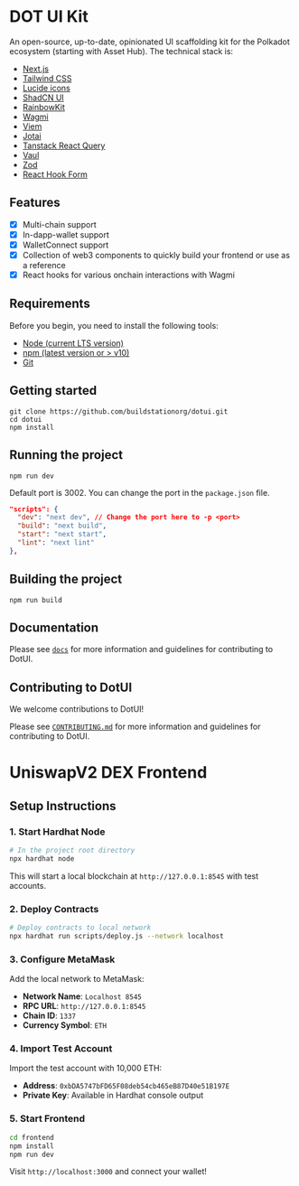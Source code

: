 # DOT UI Kit

An open-source, up-to-date, opinionated UI scaffolding kit for the Polkadot ecosystem (starting with Asset Hub). The technical stack is:

- [Next.js](https://nextjs.org/)
- [Tailwind CSS](https://tailwindcss.com/)
- [Lucide icons](https://lucide.dev/)
- [ShadCN UI](https://ui.shadcn.com/)
- [RainbowKit](https://www.rainbowkit.com/)
- [Wagmi](https://wagmi.sh/)
- [Viem](https://viem.sh/)
- [Jotai](https://jotai.org/)
- [Tanstack React Query](https://tanstack.com/query)
- [Vaul](https://vaul.fun/)
- [Zod](https://zod.dev/)
- [React Hook Form](https://react-hook-form.com/)

## Features

- [x] Multi-chain support
- [x] In-dapp-wallet support
- [x] WalletConnect support
- [x] Collection of web3 components to quickly build your frontend or use as a reference
- [x] React hooks for various onchain interactions with Wagmi

## Requirements

Before you begin, you need to install the following tools:

- [Node (current LTS version)](https://nodejs.org/en/download/)
- [npm (latest version or > v10)](https://www.npmjs.com/get-npm)
- [Git](https://git-scm.com/downloads)

## Getting started

```
git clone https://github.com/buildstationorg/dotui.git
cd dotui
npm install
```

## Running the project

```
npm run dev
```

Default port is 3002. You can change the port in the `package.json` file.

```json
"scripts": {
  "dev": "next dev", // Change the port here to -p <port>
  "build": "next build",
  "start": "next start",
  "lint": "next lint"
},
```

## Building the project

```
npm run build
```

## Documentation

Please see [`docs`](docs) for more information and guidelines for contributing to DotUI.

## Contributing to DotUI

We welcome contributions to DotUI!

Please see [`CONTRIBUTING.md`](CONTRIBUTING.md) for more information and guidelines for contributing to DotUI.

# UniswapV2 DEX Frontend

## Setup Instructions

### 1. Start Hardhat Node
```bash
# In the project root directory
npx hardhat node
```
This will start a local blockchain at `http://127.0.0.1:8545` with test accounts.

### 2. Deploy Contracts
```bash
# Deploy contracts to local network
npx hardhat run scripts/deploy.js --network localhost
```

### 3. Configure MetaMask

Add the local network to MetaMask:
- **Network Name**: `Localhost 8545`
- **RPC URL**: `http://127.0.0.1:8545`
- **Chain ID**: `1337`
- **Currency Symbol**: `ETH`

### 4. Import Test Account

Import the test account with 10,000 ETH:
- **Address**: `0xbDA5747bFD65F08deb54cb465eB87D40e51B197E`
- **Private Key**: Available in Hardhat console output

### 5. Start Frontend
```bash
cd frontend
npm install
npm run dev
```

Visit `http://localhost:3000` and connect your wallet!
